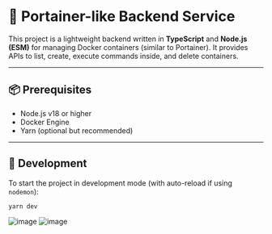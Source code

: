 # 🐳 Portainer-like Backend Service

This project is a lightweight backend written in **TypeScript** and **Node.js (ESM)** for managing Docker containers (similar to Portainer). It provides APIs to list, create, execute commands inside, and delete containers.

---

## 📦 Prerequisites

- Node.js v18 or higher
- Docker Engine
- Yarn (optional but recommended)

---

## 🚀 Development

To start the project in development mode (with auto-reload if using `nodemon`):

```bash
yarn dev
```

![image](https://github.com/user-attachments/assets/cd34a2c6-9765-4610-b8ab-368978be92f5)
![image](https://github.com/user-attachments/assets/8b3a7374-72b9-4585-88e6-8281ca769c6c)
